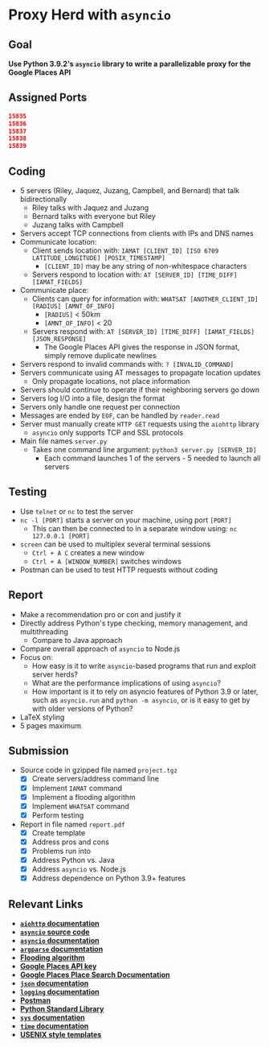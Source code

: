 # Proxy Herd with `asyncio`

## Goal

**Use Python 3.9.2's `asyncio` library to write a parallelizable proxy for the Google Places API**

## Assigned Ports

```json
15835
15836
15837
15838
15839
```

## Coding

- 5 servers (Riley, Jaquez, Juzang, Campbell, and Bernard) that talk bidirectionally
  - Riley talks with Jaquez and Juzang
  - Bernard talks with everyone but Riley
  - Juzang talks with Campbell
- Servers accept TCP connections from clients with IPs and DNS names
- Communicate location:
  - Client sends location with: `IAMAT [CLIENT_ID] [ISO 6709 LATITUDE_LONGITUDE] [POSIX_TIMESTAMP]`
    - `[CLIENT_ID]` may be any string of non-whitespace characters
  - Servers respond to location with: `AT [SERVER_ID] [TIME_DIFF] [IAMAT_FIELDS]`
- Communicate place:
  - Clients can query for information with: `WHATSAT [ANOTHER_CLIENT_ID] [RADIUS] [AMNT_OF_INFO]`
    - `[RADIUS]` < 50km
    - `[AMNT_OF_INFO]` < 20
  - Servers respond with: `AT [SERVER_ID] [TIME_DIFF] [IAMAT_FIELDS] [JSON_RESPONSE]`
    - The Google Places API gives the response in JSON format, simply remove duplicate newlines
- Servers respond to invalid commands with: `? [INVALID_COMMAND]`
- Servers communicate using AT messages to propagate location updates
  - Only propagate locations, not place information
- Servers should continue to operate if their neighboring servers go down
- Servers log I/O into a file, design the format
- Servers only handle one request per connection
- Messages are ended by `EOF`, can be handled by `reader.read`
- Server must manually create `HTTP GET` requests using the `aiohttp` library
  - `asyncio` only supports TCP and SSL protocols
- Main file names `server.py`
  - Takes one command line argument: `python3 server.py [SERVER_ID]`
    - Each command launches 1 of the servers - 5 needed to launch all servers

## Testing

- Use `telnet` or `nc` to test the server
- `nc -l [PORT]` starts a server on your machine, using port `[PORT]`
  - This can then be connected to in a separate window using: `nc 127.0.0.1 [PORT]`
- `screen` can be used to multiplex several terminal sessions
  - `Ctrl + A C` creates a new window
  - `Ctrl + A [WINDOW_NUMBER]` switches windows
- Postman can be used to test HTTP requests without coding

## Report

- Make a recommendation pro or con and justify it
- Directly address Python's type checking, memory management, and multithreading
  - Compare to Java approach
- Compare overall approach of `asyncio` to Node.js
- Focus on:
  - How easy is it to write `asyncio`-based programs that run and exploit server herds?
  - What are the performance implications of using `asyncio`?
  - How important is it to rely on asyncio features of Python 3.9 or later, such as `asyncio.run` and `python -m asyncio`, or is it easy to get by with older versions of Python?
- LaTeX styling
- 5 pages maximum

## Submission

- Source code in gzipped file named `project.tgz`
  - [X] Create servers/address command line
  - [X] Implement `IAMAT` command
  - [X] Implement a flooding algorithm
  - [X] Implement `WHATSAT` command
  - [X] Perform testing
- Report in file named `report.pdf`
  - [X] Create template
  - [x] Address pros and cons
  - [x] Problems run into
  - [x] Address Python vs. Java
  - [x] Address `asyncio` vs. Node.js
  - [x] Address dependence on Python 3.9+ features

## Relevant Links

- **[`aiohttp` documentation](https://aiohttp.readthedocs.io/en/stable/)**
- **[`asyncio` source code](https://github.com/python/cpython/tree/master/Lib/asyncio)**
- **[`asyncio` documentation](https://docs.python.org/3/library/asyncio.html)**
- **[`argparse` documentation](https://docs.python.org/3/library/argparse.html)**
- **[Flooding algorithm](http://en.wikipedia.org/wiki/Flooding_%28computer_networking%29)**
- **[Google Places API key](https://console.developers.google.com/flows/enableapi?apiid=places_backend&keyType=SERVER_SIDE&reusekey=true)**
- **[Google Places Place Search Documentation](https://developers.google.com/maps/documentation/places/web-service/search)**
- **[`json` documentation](https://docs.python.org/3/library/json.html)**
- **[`logging` documentation](https://docs.python.org/3/library/logging.html)**
- **[Postman](https://www.postman.com/)**
- **[Python Standard Library](https://docs.python.org/3/library/)**
- **[`sys` documentation](https://docs.python.org/3/library/sys.html)**
- **[`time` documentation](https://docs.python.org/3/library/time.html)**
- **[USENIX style templates](https://www.usenix.org/conferences/author-resources/paper-templates)**
